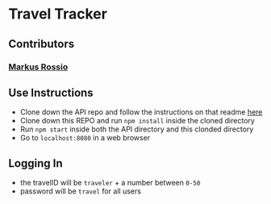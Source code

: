 # Travel Tracker

## Contributors

### [Markus Rossio](https://github.com/Markus-Xavier) 

## Use Instructions
- Clone down the API repo and follow the instructions on that readme [here](https://github.com/turingschool-examples/travel-tracker-api) 
- Clone down this REPO and run ``npm install`` inside the cloned directory
- Run ``npm start`` inside both the API directory and this clonded directory
- Go to ``localhost:8080`` in a web browser

## Logging In
- the travelID will be ``traveler`` + a number between ``0-50``
- password will be ``travel`` for all users
